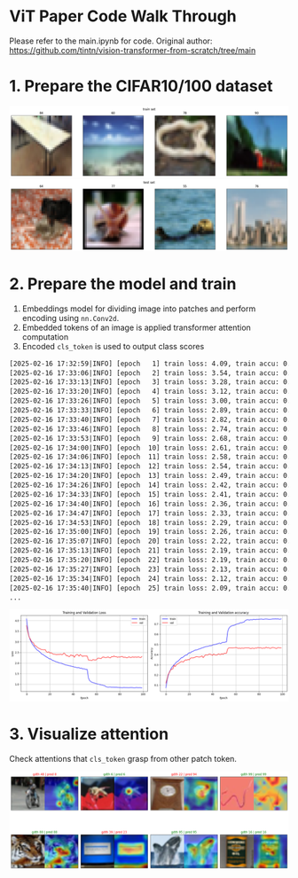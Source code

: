 # ViT Paper Code Walk Through

Please refer to the main.ipynb for code. Original author: https://github.com/tintn/vision-transformer-from-scratch/tree/main

# 1. Prepare the CIFAR10/100 dataset

![cifar100_trainset](images/cifar100_trainset.png)
![cifar100_testset](images/cifar100_testset.png)

# 2. Prepare the model and train

1. Embeddings model for dividing image into patches and perform encoding using `nn.Conv2d`.
2. Embedded tokens of an image is applied transformer attention computation
3. Encoded `cls_token` is used to output class scores

```txt
[2025-02-16 17:32:59|INFO] [epoch   1] train loss: 4.09, train accu: 0.07, val loss: 3.77, val accu: 0.12
[2025-02-16 17:33:06|INFO] [epoch   2] train loss: 3.54, train accu: 0.15, val loss: 3.49, val accu: 0.16
[2025-02-16 17:33:13|INFO] [epoch   3] train loss: 3.28, train accu: 0.20, val loss: 3.25, val accu: 0.21
[2025-02-16 17:33:20|INFO] [epoch   4] train loss: 3.12, train accu: 0.23, val loss: 3.15, val accu: 0.22
[2025-02-16 17:33:26|INFO] [epoch   5] train loss: 3.00, train accu: 0.25, val loss: 3.04, val accu: 0.25
[2025-02-16 17:33:33|INFO] [epoch   6] train loss: 2.89, train accu: 0.27, val loss: 2.98, val accu: 0.26
[2025-02-16 17:33:40|INFO] [epoch   7] train loss: 2.82, train accu: 0.29, val loss: 2.94, val accu: 0.26
[2025-02-16 17:33:46|INFO] [epoch   8] train loss: 2.74, train accu: 0.30, val loss: 2.81, val accu: 0.30
[2025-02-16 17:33:53|INFO] [epoch   9] train loss: 2.68, train accu: 0.31, val loss: 2.81, val accu: 0.28
[2025-02-16 17:34:00|INFO] [epoch  10] train loss: 2.61, train accu: 0.33, val loss: 2.75, val accu: 0.30
[2025-02-16 17:34:06|INFO] [epoch  11] train loss: 2.58, train accu: 0.33, val loss: 2.71, val accu: 0.31
[2025-02-16 17:34:13|INFO] [epoch  12] train loss: 2.54, train accu: 0.34, val loss: 2.68, val accu: 0.31
[2025-02-16 17:34:20|INFO] [epoch  13] train loss: 2.49, train accu: 0.35, val loss: 2.66, val accu: 0.32
[2025-02-16 17:34:26|INFO] [epoch  14] train loss: 2.42, train accu: 0.37, val loss: 2.63, val accu: 0.33
[2025-02-16 17:34:33|INFO] [epoch  15] train loss: 2.41, train accu: 0.37, val loss: 2.63, val accu: 0.33
[2025-02-16 17:34:40|INFO] [epoch  16] train loss: 2.36, train accu: 0.38, val loss: 2.62, val accu: 0.33
[2025-02-16 17:34:47|INFO] [epoch  17] train loss: 2.33, train accu: 0.39, val loss: 2.63, val accu: 0.34
[2025-02-16 17:34:53|INFO] [epoch  18] train loss: 2.29, train accu: 0.40, val loss: 2.53, val accu: 0.35
[2025-02-16 17:35:00|INFO] [epoch  19] train loss: 2.26, train accu: 0.39, val loss: 2.50, val accu: 0.35
[2025-02-16 17:35:07|INFO] [epoch  20] train loss: 2.22, train accu: 0.41, val loss: 2.53, val accu: 0.35
[2025-02-16 17:35:13|INFO] [epoch  21] train loss: 2.19, train accu: 0.42, val loss: 2.47, val accu: 0.35
[2025-02-16 17:35:20|INFO] [epoch  22] train loss: 2.19, train accu: 0.42, val loss: 2.49, val accu: 0.36
[2025-02-16 17:35:27|INFO] [epoch  23] train loss: 2.13, train accu: 0.43, val loss: 2.45, val accu: 0.37
[2025-02-16 17:35:34|INFO] [epoch  24] train loss: 2.12, train accu: 0.43, val loss: 2.42, val accu: 0.37
[2025-02-16 17:35:40|INFO] [epoch  25] train loss: 2.09, train accu: 0.44, val loss: 2.42, val accu: 0.37
...
```

![loss_log](images/train_log_chart.png)

# 3. Visualize attention

Check attentions that `cls_token` grasp from other patch token.

![attention_heat_map](images/attn_heat.png)
